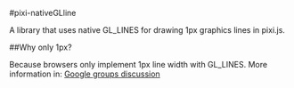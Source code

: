 #pixi-nativeGLline

A library that uses native GL_LINES for drawing 1px graphics lines in pixi.js.

##Why only 1px?

Because browsers only implement 1px line width with GL_LINES. More information in: [Google groups discussion](https://code.google.com/p/angleproject/issues/detail?id=119)
